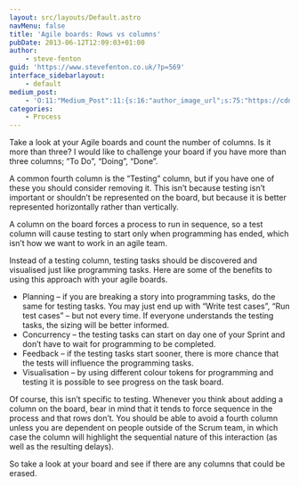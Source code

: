 ```yaml
---
layout: src/layouts/Default.astro
navMenu: false
title: 'Agile boards: Rows vs columns'
pubDate: 2013-06-12T12:09:03+01:00
author:
    - steve-fenton
guid: 'https://www.stevefenton.co.uk/?p=569'
interface_sidebarlayout:
    - default
medium_post:
    - 'O:11:"Medium_Post":11:{s:16:"author_image_url";s:75:"https://cdn-images-1.medium.com/fit/c/400/400/1*eXkhfEuF41g5W_xnc_ydLA.jpeg";s:10:"author_url";s:38:"https://medium.com/@steve.fenton.co.uk";s:11:"byline_name";N;s:12:"byline_email";N;s:10:"cross_link";s:3:"yes";s:2:"id";s:12:"9ca9ce39ce0a";s:21:"follower_notification";s:3:"yes";s:7:"license";s:19:"all-rights-reserved";s:14:"publication_id";s:2:"-1";s:6:"status";s:5:"draft";s:3:"url";s:51:"https://medium.com/@steve.fenton.co.uk/9ca9ce39ce0a";}'
categories:
    - Process
---
```


Take a look at your Agile boards and count the number of columns. Is it more than three? I would like to challenge your board if you have more than three columns; “To Do”, “Doing”, “Done”.

A common fourth column is the “Testing” column, but if you have one of these you should consider removing it. This isn’t because testing isn’t important or shouldn’t be represented on the board, but because it is better represented horizontally rather than vertically.

A column on the board forces a process to run in sequence, so a test column will cause testing to start only when programming has ended, which isn’t how we want to work in an agile team.

Instead of a testing column, testing tasks should be discovered and visualised just like programming tasks. Here are some of the benefits to using this approach with your agile boards.

- Planning – if you are breaking a story into programming tasks, do the same for testing tasks. You may just end up with “Write test cases”, “Run test cases” – but not every time. If everyone understands the testing tasks, the sizing will be better informed.
- Concurrency – the testing tasks can start on day one of your Sprint and don’t have to wait for programming to be completed.
- Feedback – if the testing tasks start sooner, there is more chance that the tests will influence the programming tasks.
- Visualisation – by using different colour tokens for programming and testing it is possible to see progress on the task board.

Of course, this isn’t specific to testing. Whenever you think about adding a column on the board, bear in mind that it tends to force sequence in the process and that rows don’t. You should be able to avoid a fourth column unless you are dependent on people outside of the Scrum team, in which case the column will highlight the sequential nature of this interaction (as well as the resulting delays).

So take a look at your board and see if there are any columns that could be erased.